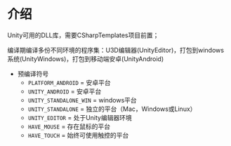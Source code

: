 # 介绍

Unity可用的DLL库，需要CSharpTemplates项目前置；

编译期编译多份不同环境的程序集：U3D编辑器(UnityEditor)，打包到windows系统(UnityWindows)，打包到移动端安卓(UnityAndroid)

- 预编译符号
	- `PLATFORM_ANDROID` = 安卓平台
	- `UNITY_ANDROID` = 安卓平台
	- `UNITY_STANDALONE_WIN` = windows平台
	- `UNITY_STANDALONE` = 独立的平台（Mac，Windows或Linux）
	- `UNITY_EDITOR` = 处于Unity编辑器环境
	- `HAVE_MOUSE` = 存在鼠标的平台
	- `HAVE_TOUCH` = 始终可使用触控的平台
